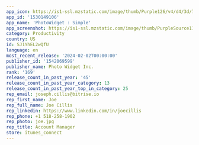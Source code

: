 ```yaml
---
app_icon: https://is1-ssl.mzstatic.com/image/thumb/Purple126/v4/d4/3d/7f/d43d7fa9-86ef-3814-5499-f5d8980fc9da/AppIcon-0-0-1x_U007epad-0-0-0-sRGB-85-220.png/1024x1024bb.png
app_id: '1530149106'
app_name: 'PhotoWidget : Simple'
app_screenshot: https://is1-ssl.mzstatic.com/image/thumb/PurpleSource116/v4/ae/28/e5/ae28e5f1-5476-bc0b-965f-44811a037748/337379a2-0aaa-4ed9-94a4-e77ed4690a95_B1.jpg/1242x2688bb.png
category: Productivity
country: US
id: SJ1YhEL2wQfU
language: en
most_recent_release: '2024-02-02T00:00:00'
publisher_id: '1542069599'
publisher_name: Photo Widget Inc.
rank: '169'
release_count_in_past_year: '45'
release_count_in_past_year_category: 13
release_count_in_past_year_top_in_category: 25
rep_email: joseph.cillis@bitrise.io
rep_first_name: Joe
rep_full_name: Joe Cillis
rep_linkedin: https://www.linkedin.com/in/joecillis
rep_phone: +1 518-258-1902
rep_photo: joe.jpg
rep_title: Account Manager
store: itunes_connect
---
```

